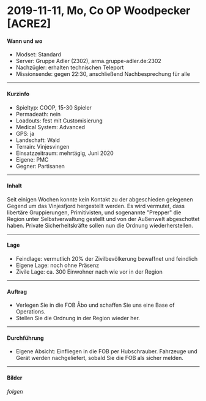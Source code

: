 # 2019-11-11, Mo, Co OP Woodpecker [ACRE2]

#### Wann und wo
* Modset: Standard
* Server: Gruppe Adler (2302), arma.gruppe-adler.de:2302
* Nachzügler: erhalten technischen Teleport
* Missionsende: gegen 22:30, anschließend Nachbesprechung für alle

***

#### Kurzinfo
* Spieltyp: COOP, 15-30 Spieler
* Permadeath: nein
* Loadouts: fest mit Customisierung
* Medical System: Advanced
* GPS: ja
* Landschaft: Wald
* Terrain: Vinjesvingen
* Einsatzzeitraum: mehrtägig, Juni 2020
* Eigene: PMC
* Gegner: Partisanen

***

#### Inhalt
Seit einigen Wochen konnte kein Kontakt zu der abgeschieden gelegenen Gegend um das Vinjesfjord hergestellt werden. Es wird vermutet, dass libertäre Gruppierungen, Primitivisten, und sogenannte "Prepper" die Region unter Selbstverwaltung gestellt und von der Außenwelt abgeschottet haben. Private Sicherheitskräfte sollen nun die Ordnung wiederherstellen.

***

#### Lage
  * Feindlage: vermutlich 20% der Zivilbevölkerung bewaffnet und feindlich
  * Eigene Lage: noch ohne Präsenz
  * Zivile Lage: ca. 300 Einwohner nach wie vor in der Region

***

#### Auftrag
* Verlegen Sie in die FOB Åbo und schaffen Sie uns eine Base of Operations.
* Stellen Sie die Ordnung in der Region wieder her.

***

#### Durchführung
  * Eigene Absicht: Einfliegen in die FOB per Hubschrauber. Fahrzeuge und Gerät werden nachgeliefert, sobald Sie die FOB als sicher melden.

***

#### Bilder
*folgen*
